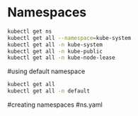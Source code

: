 # Namespaces
```sh
kubectl get ns
kubectl get all --namespace=kube-system
kubectl get all -n kube-system
kubectl get all -n kube-public
kubectl get all -n kube-node-lease
```

#using default namespace
```sh
kubectl get all
kubectl get all -n default
```

#creating namespaces
#ns.yaml
```sh
```
